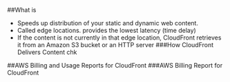 ##What is
- Speeds up distribution of your static and dynamic web content.
- Called edge locations. provides the lowest latency (time delay)
- If the content is not currently in that edge location, CloudFront retrieves it from an Amazon S3 bucket or an HTTP server
###How CloudFront Delivers Content
chk


##AWS Billing and Usage Reports for CloudFront
###AWS Billing Report for CloudFront

